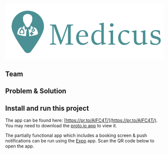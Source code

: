 ![logo](https://raw.githubusercontent.com/MedicusHatch/medicus/master/kdfjghfdkghds.png)

## Team

## Problem & Solution

## Install and run this project

The app can be found here: [https://pr.to/AIFC4T/](https://pr.to/AIFC4T/). You may need to download the [proto.io app](https://play.google.com/store/apps/details?id=io.proto.player) to view it.

The partially functional app which includes a booking screen & push notifications can be run using the [Expo](https://play.google.com/store/apps/details?id=host.exp.exponent) app. Scan the QR code below to open the app.

